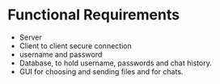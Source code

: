# Functional Requirements
 - Server
 - Client to client secure connection
 - username and password
 - Database, to hold username, passwords and chat history.
 - GUI for choosing and sending files and for chats.

